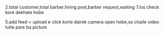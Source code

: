 

2.total customer,total barber,hiring post,barber request,waiting
7.ios check kore dekhate hobe



5.add feed = upload e click korle dairek camera open hobe,se chaile video tulte pare ba picture
